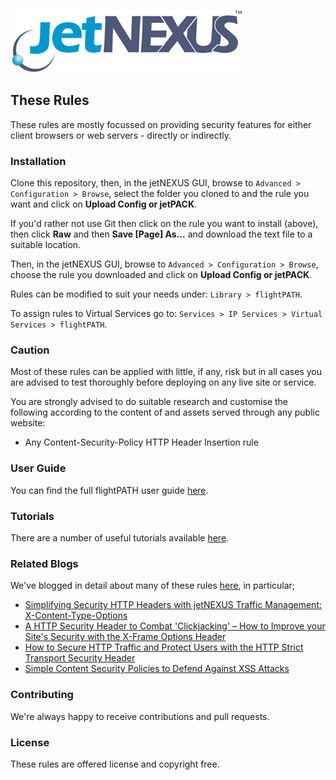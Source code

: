 ![jetNEXUS Logo](/jetnexus.jpg)

## These Rules

These rules are mostly focussed on providing security features for either client browsers or web servers - directly or indirectly.

### Installation

Clone this repository, then, in the jetNEXUS GUI, browse to `Advanced > Configuration > Browse`, select the folder you cloned to and the rule you want and click on **Upload Config or jetPACK**. 

If you'd rather not use Git then click on the rule you want to install (above), then click **Raw** and then **Save [Page] As...** and download the text file to a suitable location. 

Then, in the jetNEXUS GUI, browse to `Advanced > Configuration > Browse`, choose the rule you downloaded and click on **Upload Config or jetPACK**.

Rules can be modified to suit your needs under: `Library > flightPATH`.

To assign rules to Virtual Services go to: `Services > IP Services > Virtual Services > flightPATH`.

### Caution

Most of these rules can be applied with little, if any, risk but in all cases you are advised to test thoroughly before deploying on any live site or service.

You are strongly advised to do suitable research and customise the following according to the content of and assets served through any public website:

- Any Content-Security-Policy HTTP Header Insertion rule

### User Guide

You can find the full flightPATH user guide [here](http://www.jetnexus.com/usercentral/4-1-4/flightpath.html).

### Tutorials

There are a number of useful tutorials available [here](http://www.jetnexus.com/load-balancer/resources/flightpath-tutorials/).

### Related Blogs

We've blogged in detail about many of these rules [here](http://blog.jetnexus.com/), in particular;

- [Simplifying Security HTTP Headers with jetNEXUS Traffic Management: X-Content-Type-Options](http://blog.jetnexus.com/post/102d9q0/simplifying-security-http-headers-with-jetnexus-traffic-management-x-content-ty)
- [A HTTP Security Header to Combat 'Clickjacking' – How to Improve your Site's Security with the X-Frame Options Header](http://blog.jetnexus.com/post/102davm/a-http-security-header-to-combat-clickjacking-how-to-improve-your-sites-sec)
- [How to Secure HTTP Traffic and Protect Users with the HTTP Strict Transport Security Header](http://blog.jetnexus.com/post/102dceg/how-to-secure-http-traffic-and-protect-users-with-the-http-strict-transport-secu)
- [Simple Content Security Policies to Defend Against XSS Attacks](http://blog.jetnexus.com/post/102dika/simple-content-security-policies-to-defend-against-xss-attacks)

### Contributing

We're always happy to receive contributions and pull requests.

### License

These rules are offered license and copyright free.
